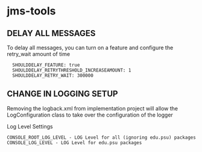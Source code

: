# jms-tools

## DELAY ALL MESSAGES

To delay all messages, you can turn on a feature and configure the retry_wait amount of time

```
  SHOULDDELAY_FEATURE: true
  SHOULDDELAY_RETRYTHRESHOLD_INCREASEAMOUNT: 1
  SHOULDDELAY_RETRY_WAIT: 300000
```

## CHANGE IN LOGGING SETUP

Removing the logback.xml from implementation project will allow the LogConfiguration class to take over the configuration of the logger

Log Level Settings
```
CONSOLE_ROOT_LOG_LEVEL - LOG Level for all (ignoring edu.psu) packages
CONSOLE_LOG_LEVEL - LOG Level for edu.psu packages
```